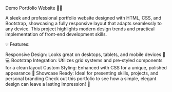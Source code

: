 
Demo Portfolio Website 💼🌟

A sleek and professional portfolio website designed with HTML, CSS, and Bootstrap, showcasing a fully responsive layout that adapts seamlessly to any device. This project highlights modern design trends and practical implementation of front-end development skills.

💡 Features:

Responsive Design: Looks great on desktops, tablets, and mobile devices 📱💻
Bootstrap Integration: Utilizes grid systems and pre-styled components for a clean layout
Custom Styling: Enhanced with CSS for a unique, polished appearance 🎨
Showcase Ready: Ideal for presenting skills, projects, and personal branding
Check out this portfolio to see how a simple, elegant design can leave a lasting impression! 🚀

